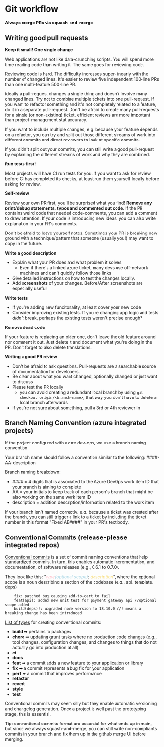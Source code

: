 # Git workflow

**Always merge PRs via squash-and-merge**

## Writing good pull requests 

**Keep it small! One single change**

Web applications are not like data-crunching scripts. You will spend more time reading code than writing it. The same goes for reviewing code. 

Reviewing code is hard. The difficulty increases super-linearly with the number of changed lines. It's easier to review five independent 100-line PRs than one multi-feature 500-line PR.

Ideally a pull-request changes a single thing and doesn't involve many changed lines. Try not to combine multiple tickets into one pull-request. If you want to refactor something and it's not completely related to a feature, do it in a separate pull-request. Don't be afraid to create many pull-requests for a single (or non-existing) ticket, efficient reviews are more important than project-management stat accuracy. 

If you want to include multiple changes, e.g. because your feature depends on a refactor, you can try and split out those different streams of work into different commits and direct reviewers to look at specific commits.

If you didn't split out your commits, you can still write a good pull-request by explaining the different streams of work and why they are combined.


**Run tests first!**

Most projects will have CI run tests for you. If you want to ask for review before CI has completed its checks, at least run them yourself locally before asking for review.

**Self-review**

Review your own PR first, you'll be surprised what you find! **Remove any print/debug statements, typos and commented out code**. If the PR contains weird code that needed code-comments, you can add a comment to draw attention. If your code is introducing new ideas, you can also write explanation in your PR's comments. 

Don't be afraid to leave yourself notes. Sometimes your PR is breaking new ground with a technique/pattern that someone (usually you!) may want to copy in the future. 


**Write a good description**

- Explain what your PR does and what problem it solves
    - Even if there's a linked azure ticket, many devs use off-network machines and can't quickly follow those links
- Give detailed instructions on how to test the changes locally.
- Add **screenshots** of your changes. Before/After screenshots are especially useful.


**Write tests**

- If you're adding new funcitonality, at least cover your new code
- Consider improving existing tests. If you're changing app logic and tests _didn't_ break, perhaps the existing tests weren't precise enough? 


**Remove dead code**

If your feature is replacing an older one, don't leave the old feature around nor comment it out. Just delete it and document what you're doing in the PR. Don't forget to also delete translations. 

**Writing a good PR review**

- Don't be afraid to ask questions. Pull-requests are a searchable source of documentation for developers. 
- Be clear about what you want changed, optionally changed or just want to discuss 
- Please test the PR locally
    - you can avoid creating a redundant local branch by using `git checkout origin/<branch-name>`, that way you don't have to delete a local branch afterwards
- If you're not sure about something, pull a 3rd or 4th reviewer in


## Branch Naming Convention (azure integrated projects)

If the project configured with azure dev-ops, we use a branch naming convention

Your branch name should follow a convention similar to the following:
\####-AA-description

Branch naming breakdown:

- \#### = 4 digits that is associated to the Azure DevOps work item ID that your branch is aiming to complete
- AA = your initials to keep track of each person's branch that might be also working on the same work item ID
- description = addition description/information related to the work item


If your branch isn't named correctly, e.g. because a ticket was created after the branch, you can still trigger a link to a ticket by including the ticket number in this format "Fixed AB####" in your PR's text body. 


## Conventional Commits (release-please integrated repos)

[Conventional commits](https://www.conventionalcommits.org/en/v1.0.0/) is a set of commit naming conventions that help standardized commits. In turn, this enables automatic incrementation, and documentation, of software releases (e.g., 0.6.1 to 0.7.0).

They look like this: "<span style="color: pink"><i>type</span><span style="color: lightblue">(optional scope)</span>: <span style="color: #F8DE7E">description</span></i>", where the optional scope is a noun describing a section of the codebase (e.g., api, template, deps)

```
    fix: patched bug causing add-to-cart to fail
    feat(api): added new unit test for payment gateway api //optional scope added
    build(deps)!: upgraded node version to 18.10.0 //! means a breaking change has been introduced
```

[List of types](https://github.com/pvdlg/conventional-commit-types#commit-types) for creating conventional commits:

- <b>build</b> ➡ pertains to packages
- <b>chore</b> ➡ updating grunt tasks where no production code changes (e.g., tool changes, configuration changes, and changes to things that do not actually go into production at all)
- <b>ci</b>
- <b>docs</b>
- <b>feat</b> ➡ a commit adds a new feature to your application or library
- <b>fix</b> ➡ a commit represents a bug fix for your application
- <b>perf</b> ➡ a commit that improves performance
- <b>refactor</b>
- <b>revert</b>
- <b>style</b>
- <b>test</b>

Conventional commits may seem silly but they enable automatic versioning and changelog generation. Once a project is well past the prototyping stage, this is essential. 

Tip: conventional commits format are essential for what ends up in main, but since we always squash-and-merge, you can still write non-compliants commits in your branch and fix them up in the github merge UI before merging. 

